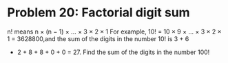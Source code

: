 # Problem 20: Factorial digit sum
n! means n × (n − 1) × ... × 3 × 2 × 1 For example, 10! = 10 × 9 × ... ×
3 × 2 × 1 = 3628800,and the sum of the digits in the number 10! is 3 + 6
+ 2 + 8 + 8 + 0 + 0 = 27. Find the sum of the digits in the number 100!
